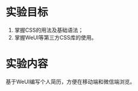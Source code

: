 # 实验目标   
1. 掌握CSS的用法及基础语法；  
2. 掌握WeUI等第三方CSS库的使用。   
   
# 实验内容   
基于WeUI编写个人简历，方便在移动端和微信端浏览。   
   
